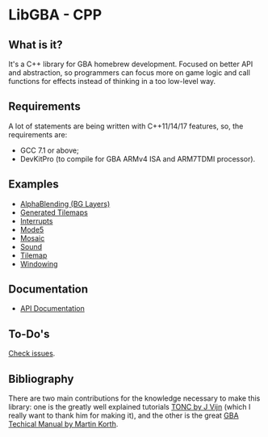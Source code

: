 LibGBA - CPP
============

What is it?
-----------

It's a C++ library for GBA homebrew development. Focused on better API and
abstraction, so programmers can focus more on game logic and call functions for
effects instead of thinking in a too low-level way.

Requirements
------------

A lot of statements are being written with C++11/14/17 features, so, the
requirements are:

- GCC 7.1 or above;
- DevKitPro (to compile for GBA ARMv4 ISA and ARM7TDMI processor).

Examples
--------

- [AlphaBlending (BG Layers)](tests/alphablend)
- [Generated Tilemaps](tests/gen_tilemap)
- [Interrupts](tests/interrupts)
- [Mode5](tests/mode5)
- [Mosaic](tests/mosaic)
- [Sound](tests/sound)
- [Tilemap](tests/tilemap)
- [Windowing](tests/windowing)

Documentation
-------------

- [API Documentation](https://jptiz.github.io/libgba-cpp/index.html)

To-Do's
-------

[Check issues](https://github.com/JPTIZ/libgba-cpp/issues).

Bibliography
------------

There are two main contributions for the knowledge necessary to make this
library: one is the greatly well explained tutorials [TONC by J
Vijn](http://www.coranac.com/tonc/text/toc.htm) (which I really want to thank
him for making it), and the other is the great [GBA Techical Manual by Martin
Korth](http://problemkaputt.de/gbatek.htm).
